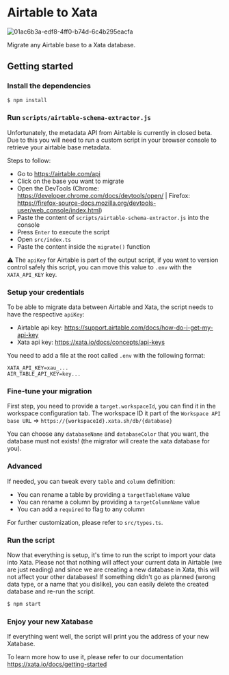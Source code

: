 # Airtable to Xata

![01ac6b3a-edf8-4ff0-b74d-6c4b295eacfa](https://user-images.githubusercontent.com/1761469/192961850-fe11c4dc-3885-4a6e-b701-4f8115e47542.gif)

Migrate any Airtable base to a Xata database.

## Getting started

### Install the dependencies

```sh
$ npm install
```

### Run `scripts/airtable-schema-extractor.js`

Unfortunately, the metadata API from Airtable is currently in closed beta. Due to this you will need to run a custom script in your browser console to retrieve your airtable base metadata.

Steps to follow:

- Go to https://airtable.com/api
- Click on the base you want to migrate
- Open the DevTools (Chrome: https://developer.chrome.com/docs/devtools/open/ | Firefox: https://firefox-source-docs.mozilla.org/devtools-user/web_console/index.html)
- Paste the content of `scripts/airtable-schema-extractor.js` into the console
- Press `Enter` to execute the script
- Open `src/index.ts`
- Paste the content inside the `migrate()` function

⚠️ The `apiKey` for Airtable is part of the output script, if you want to version control safely this script, you can move this value to `.env` with the `XATA_API_KEY` key.

### Setup your credentials

To be able to migrate data between Airtable and Xata, the script needs to have the respective `apiKey`:

- Airtable api key: https://support.airtable.com/docs/how-do-i-get-my-api-key
- Xata api key: https://xata.io/docs/concepts/api-keys

You need to add a file at the root called `.env` with the following format:

```
XATA_API_KEY=xau_...
AIR_TABLE_API_KEY=key...
```

### Fine-tune your migration

First step, you need to provide a `target.workspaceId`, you can find it in the workspace configuration tab. The workspace ID it part of the `Workspace API base URL` => `https://{workspaceId}.xata.sh/db/{database}`

You can choose any `databaseName` and `databaseColor` that you want, the database must not exists! (the migrator will create the xata database for you).

### Advanced

If needed, you can tweak every `table` and `column` definition:

- You can rename a table by providing a `targetTableName` value
- You can rename a column by providing a `targetColumnName` value
- You can add a `required` to flag to any column

For further customization, please refer to `src/types.ts`.

### Run the script

Now that everything is setup, it's time to run the script to import your data into Xata. Please not that nothing will affect your current data in Airtable (we are just reading) and since we are creating a new database in Xata, this will not affect your other databases! If something didn't go as planned (wrong data type, or a name that you dislike), you can easily delete the created database and re-run the script.

```sh
$ npm start
```

### Enjoy your new Xatabase

If everything went well, the script will print you the address of your new Xatabase.

To learn more how to use it, please refer to our documentation https://xata.io/docs/getting-started
